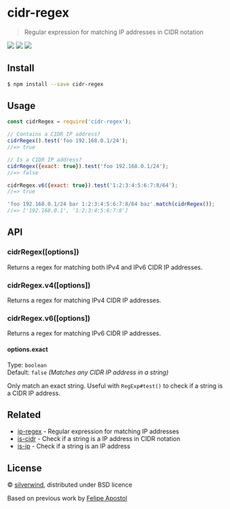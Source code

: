 # cidr-regex
> Regular expression for matching IP addresses in CIDR notation

[![](https://img.shields.io/npm/v/cidr-regex.svg?style=flat)](https://www.npmjs.org/package/cidr-regex) [![](https://img.shields.io/npm/dm/cidr-regex.svg)](https://www.npmjs.org/package/cidr-regex) [![](https://api.travis-ci.org/silverwind/cidr-regex.svg?style=flat)](https://travis-ci.org/silverwind/cidr-regex)

## Install

```sh
$ npm install --save cidr-regex
```

## Usage

```js
const cidrRegex = require('cidr-regex');

// Contains a CIDR IP address?
cidrRegex().test('foo 192.168.0.1/24');
//=> true

// Is a CIDR IP address?
cidrRegex({exact: true}).test('foo 192.168.0.1/24');
//=> false

cidrRegex.v6({exact: true}).test('1:2:3:4:5:6:7:8/64');
//=> true

'foo 192.168.0.1/24 bar 1:2:3:4:5:6:7:8/64 baz'.match(cidrRegex());
//=> ['192.168.0.1', '1:2:3:4:5:6:7:8']
```

## API

### cidrRegex([options])

Returns a regex for matching both IPv4 and IPv6 CIDR IP addresses.

### cidrRegex.v4([options])

Returns a regex for matching IPv4 CIDR IP addresses.

### cidrRegex.v6([options])

Returns a regex for matching IPv6 CIDR IP addresses.

#### options.exact

Type: `boolean`<br>
Default: `false` *(Matches any CIDR IP address in a string)*

Only match an exact string. Useful with `RegExp#test()` to check if a string is a CIDR IP address.


## Related

- [ip-regex](https://github.com/sindresorhus/ip-regex) - Regular expression for matching IP addresses
- [is-cidr](https://github.com/silverwind/is-cidr) - Check if a string is a IP address in CIDR notation
- [is-ip](https://github.com/sindresorhus/is-ip) - Check if a string is an IP address

## License

© [silverwind](https://github.com/silverwind), distributed under BSD licence

Based on previous work by [Felipe Apostol](https://github.com/flipjs)
